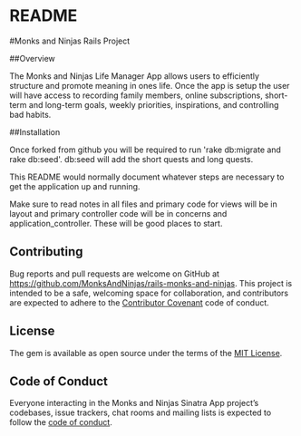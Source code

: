 # README

#Monks and Ninjas Rails Project

##Overview

The Monks and Ninjas Life Manager App allows users to efficiently structure and promote meaning in ones life. Once the app is setup the user will have access to recording family members, online subscriptions, short-term and long-term goals, weekly priorities, inspirations, and controlling bad habits.

##Installation

Once forked from github you will be required to run 'rake db:migrate and rake db:seed'.
db:seed will add the short quests and long quests.

This README would normally document whatever steps are necessary to get the
application up and running.

Make sure to read notes in all files and primary code for views will be in layout and primary controller code will be in concerns and application_controller. These will be good places to start.

## Contributing

Bug reports and pull requests are welcome on GitHub at https://github.com/MonksAndNinjas/rails-monks-and-ninjas. This project is intended to be a safe, welcoming space for collaboration, and contributors are expected to adhere to the [Contributor Covenant](http://contributor-covenant.org) code of conduct.

## License

The gem is available as open source under the terms of the [MIT License](https://opensource.org/licenses/MIT).

## Code of Conduct

Everyone interacting in the Monks and Ninjas Sinatra App project’s codebases, issue trackers, chat rooms and mailing lists is expected to follow the [code of conduct](http://contributor-covenant.org/version/1/0/0/).
